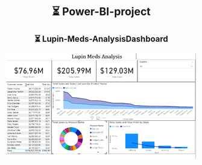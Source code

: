 
<h1 align="center">⏳ Power-BI-project</h1>


<h2 align="center">⏳ Lupin-Meds-AnalysisDashboard</h2>

![alt-text](https://github.com/SamruddhiS98/Lupin-Meds-Analysis--Power-BI-project/blob/main/Screenshot%20(1015).png)



